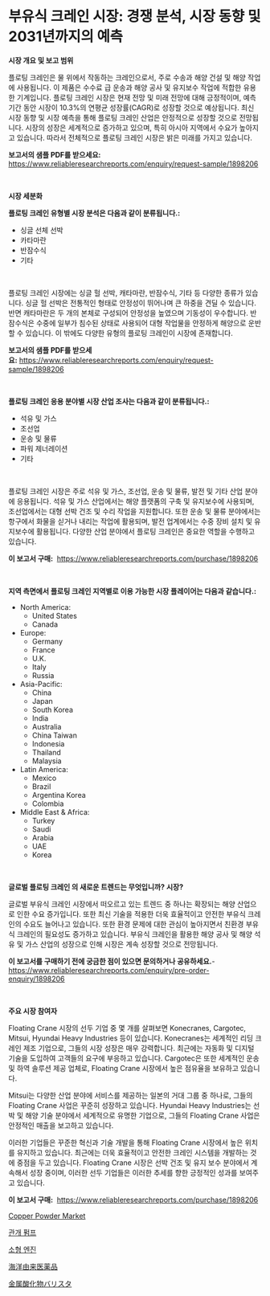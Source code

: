 <p><h1>부유식 크레인 시장: 경쟁 분석, 시장 동향 및 2031년까지의 예측</h1></p><p><strong>시장 개요 및 보고 범위</strong></p>
<p><p>플로팅 크레인은 물 위에서 작동하는 크레인으로서, 주로 수송과 해양 건설 및 해양 작업에 사용됩니다. 이 제품은 수수료 급 운송과 해양 공사 및 유지보수 작업에 적합한 유용한 기계입니다. 플로팅 크레인 시장은 현재 전망 및 미래 전망에 대해 긍정적이며, 예측 기간 동안 시장이 10.3%의 연평균 성장률(CAGR)로 성장할 것으로 예상됩니다. 최신 시장 동향 및 시장 예측을 통해 플로팅 크레인 산업은 안정적으로 성장할 것으로 전망됩니다. 시장의 성장은 세계적으로 증가하고 있으며, 특히 아시아 지역에서 수요가 높아지고 있습니다. 따라서 전체적으로 플로팅 크레인 시장은 밝은 미래를 가지고 있습니다.</p></p>
<p><strong>보고서의 샘플 PDF를 받으세요:</strong> <a href="https://www.reliableresearchreports.com/enquiry/request-sample/1898206">https://www.reliableresearchreports.com/enquiry/request-sample/1898206</a></p>
<p>&nbsp;</p>
<p><strong>시장 세분화</strong></p>
<p><strong>플로팅 크레인 유형별 시장 분석은 다음과 같이 분류됩니다.:</strong></p>
<p><ul><li>싱글 선체 선박</li><li>카타마란</li><li>반잠수식</li><li>기타</li></ul></p>
<p>&nbsp;</p>
<p><p>플로팅 크레인 시장에는 싱글 헐 선박, 캐타마란, 반잠수식, 기타 등 다양한 종류가 있습니다. 싱글 헐 선박은 전통적인 형태로 안정성이 뛰어나며 큰 하중을 견딜 수 있습니다. 반면 캐타마란은 두 개의 본체로 구성되어 안정성을 높였으며 기동성이 우수합니다. 반잠수식은 수중에 일부가 침수된 상태로 사용되어 대형 작업물을 안정하게 해양으로 운반할 수 있습니다. 이 밖에도 다양한 유형의 플로팅 크레인이 시장에 존재합니다.</p></p>
<p><strong>보고서의 샘플 PDF를 받으세요:</strong>&nbsp;<a href="https://www.reliableresearchreports.com/enquiry/request-sample/1898206">https://www.reliableresearchreports.com/enquiry/request-sample/1898206</a></p>
<p>&nbsp;</p>
<p><strong> 플로팅 크레인 응용 분야별 시장 산업 조사는 다음과 같이 분류됩니다.:</strong></p>
<p><ul><li>석유 및 가스</li><li>조선업</li><li>운송 및 물류</li><li>파워 제너레이션</li><li>기타</li></ul></p>
<p>&nbsp;</p>
<p><p>플로팅 크레인 시장은 주로 석유 및 가스, 조선업, 운송 및 물류, 발전 및 기타 산업 분야에 응용됩니다. 석유 및 가스 산업에서는 해양 플랫폼의 구축 및 유지보수에 사용되며, 조선업에서는 대형 선박 건조 및 수리 작업을 지원합니다. 또한 운송 및 물류 분야에서는 항구에서 화물을 싣거나 내리는 작업에 활용되며, 발전 업계에서는 수중 장비 설치 및 유지보수에 활용됩니다. 다양한 산업 분야에서 플로팅 크레인은 중요한 역할을 수행하고 있습니다.</p></p>
<p><strong>이 보고서 구매:</strong>&nbsp; <a href="https://www.reliableresearchreports.com/purchase/1898206">https://www.reliableresearchreports.com/purchase/1898206</a></p>
<p>&nbsp;</p>
<p><strong>지역 측면에서 플로팅 크레인 지역별로 이용 가능한 시장 플레이어는 다음과 같습니다.:</strong></p>
<p><ul>
    <li>
        North America:
        <ul>
            <li>United States</li>
            <li>Canada</li>
        </ul>
    </li>
    <li>
        Europe:
        <ul>
            <li>Germany</li>
            <li>France</li>
            <li>U.K.</li>
            <li>Italy</li>
            <li>Russia</li>
        </ul>
    </li>
    <li>
        Asia-Pacific:
        <ul>
            <li>China</li>
            <li>Japan</li>
            <li>South Korea</li>
            <li>India</li>
            <li>Australia</li>
            <li>China Taiwan</li>
            <li>Indonesia</li>
            <li>Thailand</li>
            <li>Malaysia</li>
        </ul>
    </li>
    <li>
        Latin America:
        <ul>
            <li>Mexico</li>
            <li>Brazil</li>
            <li>Argentina Korea</li>
            <li>Colombia</li>
        </ul>
    </li>
    <li>
        Middle East & Africa:
        <ul>
            <li>Turkey</li>
            <li>Saudi</li>
            <li>Arabia</li>
            <li>UAE</li>
            <li>Korea</li>
        </ul>
    </li>
    </ul></p>
<p>&nbsp;</p>
<p><strong>글로벌 플로팅 크레인 의 새로운 트렌드는 무엇입니까? 시장?</strong></p>
<p><p>글로벌 부유식 크레인 시장에서 떠오르고 있는 트렌드 중 하나는 확장되는 해양 산업으로 인한 수요 증가입니다. 또한 최신 기술을 적용한 더욱 효율적이고 안전한 부유식 크레인의 수요도 늘어나고 있습니다. 또한 환경 문제에 대한 관심이 높아지면서 친환경 부유식 크레인의 필요성도 증가하고 있습니다. 부유식 크레인을 활용한 해양 공사 및 해양 석유 및 가스 산업의 성장으로 인해 시장은 계속 성장할 것으로 전망됩니다.</p></p>
<p><strong>이 보고서를 구매하기 전에 궁금한 점이 있으면 문의하거나 공유하세요.</strong>- <a href="https://www.reliableresearchreports.com/enquiry/pre-order-enquiry/1898206">https://www.reliableresearchreports.com/enquiry/pre-order-enquiry/1898206</a></p>
<p>&nbsp;</p>
<p><strong>주요 시장 참여자</strong></p>
<p><p>Floating Crane 시장의 선두 기업 중 몇 개를 살펴보면 Konecranes, Cargotec, Mitsui, Hyundai Heavy Industries 등이 있습니다. Konecranes는 세계적인 리딩 크레인 제조 기업으로, 그들의 시장 성장은 매우 강력합니다. 최근에는 자동화 및 디지털 기술을 도입하여 고객들의 요구에 부응하고 있습니다. Cargotec은 또한 세계적인 운송 및 하역 솔루션 제공 업체로, Floating Crane 시장에서 높은 점유율을 보유하고 있습니다.</p><p>Mitsui는 다양한 산업 분야에 서비스를 제공하는 일본의 거대 그룹 중 하나로, 그들의 Floating Crane 사업은 꾸준히 성장하고 있습니다. Hyundai Heavy Industries는 선박 및 해양 기술 분야에서 세계적으로 유명한 기업으로, 그들의 Floating Crane 사업은 안정적인 매출을 보고하고 있습니다.</p><p>이러한 기업들은 꾸준한 혁신과 기술 개발을 통해 Floating Crane 시장에서 높은 위치를 유지하고 있습니다. 최근에는 더욱 효율적이고 안전한 크레인 시스템을 개발하는 것에 중점을 두고 있습니다. Floating Crane 시장은 선박 건조 및 유지 보수 분야에서 계속해서 성장 중이며, 이러한 선두 기업들은 이러한 추세를 향한 긍정적인 성과를 보여주고 있습니다.</p></p>
<p><strong>이 보고서 구매:</strong>&nbsp;&nbsp;<a href="https://www.reliableresearchreports.com/purchase/1898206">https://www.reliableresearchreports.com/purchase/1898206</a></p>
<p><p><a href="https://github.com/Sinjinluong3e0awx2m195k76/Market-Research-Report-List-1/blob/main/copper-powder-market.md">Copper Powder Market</a></p><p><a href="https://medium.com/@fredajerde/quot-2024-2031%EB%85%84-%EA%B8%B0%EA%B0%84%EC%97%90-%EB%8C%80%ED%95%9C-%EA%B4%80%EA%B0%9C-%ED%8E%8C%ED%94%84-%EC%8B%9C%EC%9E%A5-%EB%8F%99%ED%96%A5-%EB%B0%8F-%EC%8B%9C%EC%9E%A5-%EB%B6%84%EC%84%9D-%EC%98%88%EC%B8%A1-quot-4122a000a917">관개 펌프</a></p><p><a href="https://medium.com/@fredajerde/%EC%86%8C%ED%98%95-%EC%97%94%EC%A7%84-%EC%8B%9C%EC%9E%A5%EC%9D%98-%ED%86%B5%EC%B0%B0-%EC%8B%9C%EC%9E%A5-%EB%8F%99%ED%96%A5-%EC%84%B1%EC%9E%A5-2024%EB%85%84%EB%B6%80%ED%84%B0-2031%EB%85%84%EA%B9%8C%EC%A7%80%EC%9D%98-%EC%98%88%EC%B8%A1-91af203cf0b0">소형 엔진</a></p><p><a href="https://medium.com/@alliegrater55/%E6%B5%B7%E6%B4%8B%E7%94%B1%E6%9D%A5%E3%81%AE%E5%8C%BB%E8%96%AC%E5%93%81%E5%B8%82%E5%A0%B4%E5%88%86%E6%9E%90-%E3%81%9D%E3%81%AEcagr-%E5%B8%82%E5%A0%B4%E3%82%BB%E3%82%B0%E3%83%A1%E3%83%B3%E3%83%86%E3%83%BC%E3%82%B7%E3%83%A7%E3%83%B3-%E3%81%8A%E3%82%88%E3%81%B3%E3%82%B0%E3%83%AD%E3%83%BC%E3%83%90%E3%83%AB%E7%94%A3%E6%A5%AD%E6%A6%82%E6%B3%81-dc64999c175b">海洋由来医薬品</a></p><p><a href="https://medium.com/@frankfurter35566/%E9%87%91%E5%B1%9E%E9%85%B8%E5%8C%96%E7%89%A9%E3%83%90%E3%83%AA%E3%82%B9%E3%82%BF%E5%B8%82%E5%A0%B4-%E7%A8%AE%E9%A1%9E-%E7%94%A8%E9%80%94-%E5%9C%B0%E7%90%86%E3%81%AB%E3%82%88%E3%82%8B%E5%8C%85%E6%8B%AC%E7%9A%84%E3%81%AA%E8%A9%95%E4%BE%A1-4367a331976e">金属酸化物バリスタ</a></p></p>
